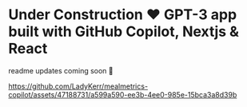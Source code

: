# Under Construction ♥️ GPT-3 app built with GitHub Copilot, Nextjs & React

readme updates coming soon 🚧




https://github.com/LadyKerr/mealmetrics-copilot/assets/47188731/a599a590-ee3b-4ee0-985e-15bca3a8d39b

